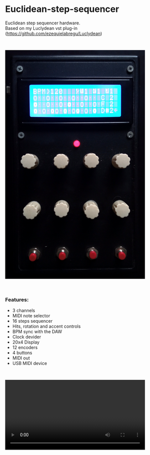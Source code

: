 # Euclidean-step-sequencer
Euclidean step sequencer hardware.\
Based on my Luclydean vst plug-in (https://github.com/ezequielabregu/Luclydean)

&nbsp;

<img src="media/euclidean.jpg" alt="alt text" title="image Title" width="450"/>


&nbsp;
### Features:
* 3 channels
* MIDI note selector
* 16 steps sequencer
* Hits, rotation and accent controls
* BPM sync with the DAW
* Clock devider
* 20x4 Display
* 12 encoders
* 4 buttons
* MIDI out
* USB MIDI device

&nbsp;

<video src="media/euclidean_demo_ligth.mp4" controls="controls" style="width: 450px;">
</video>

